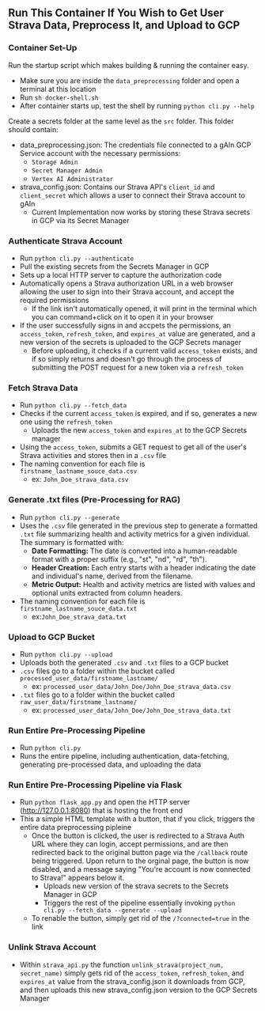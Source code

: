 ## Run This Container If You Wish to Get User Strava Data, Preprocess It, and Upload to GCP

### Container Set-Up
Run the startup script which makes building & running the container easy.

- Make sure you are inside the `data_preprocessing` folder and open a terminal at this location
- Run `sh docker-shell.sh`
- After container starts up, test the shell by running `python cli.py --help`

Create a secrets folder at the same level as the `src` folder.
This folder should contain:
- data_preprocessing.json: The credentials file connected to a gAIn GCP Service account with the necessary permissions:
  - `Storage Admin`
  - `Secret Manager Admin`
  - `Vertex AI Administrator`
- strava_config.json: Contains our Strava API's `client_id` and `client_secret` which allows a user to connect their Strava account to gAIn
  - Current Implementation now works by storing these Strava secrets in GCP via its Secret Manager

### Authenticate Strava Account
- Run `python cli.py --authenticate`
- Pull the existing secrets from the Secrets Manager in GCP
- Sets up a local HTTP server to capture the authorization code
- Automatically opens a Strava authorization URL in a web browser allowing the user to sign into their Strava account, and accept the required permissions
  - If the link isn't automatically opened, it will print in the terminal which you can command+click on it to open it in your browser
- If the user successfully signs in and accpets the permissions, an `access_token`, `refresh_token`, and `expires_at` value are generated, and a new version of the secrets is uploaded to the GCP Secrets manager
  - Before uploading, it checks if a current valid `access_token` exists, and if so simply returns and doesn't go through the process of submitting the POST request for a new token via a `refresh_token`


### Fetch Strava Data
- Run `python cli.py --fetch_data`
- Checks if the current `access_token` is expired, and if so, generates a new one using the `refresh_token`
  - Uploads the new `access_token` and `expires_at` to the GCP Secrets manager
- Using the `access_token`, submits a GET request to get all of the user's Strava activities and stores then in a `.csv` file
- The naming convention for each file is `firstname_lastname_souce_data.csv`
  - ex: `John_Doe_strava_data.csv`

### Generate .txt files (Pre-Processing for RAG)
- Run `python cli.py --generate`
- Uses the `.csv` file generated in the previous step to generate a formatted `.txt` file summarizing health and activity metrics for a given individual. The summary is formatted with:
  - **Date Formatting:** The date is converted into a human-readable format with a proper suffix (e.g., "st", "nd", "rd", "th").
  - **Header Creation:** Each entry starts with a header indicating the date and individual's name, derived from the filename.
  - **Metric Output:** Health and activity metrics are listed with values and optional units extracted from column headers.
- The naming convention for each file is `firstname_lastname_souce_data.txt`
  - ex:`John_Doe_strava_data.txt`


### Upload to GCP Bucket
- Run `python cli.py --upload`
- Uploads both the generated `.csv` and `.txt` files to a GCP bucket
- `.csv` files go to a folder within the bucket called `processed_user_data/firstname_lastname/`
  - ex: `processed_user_data/John_Doe/John_Doe_strava_data.csv`
- `.txt` files go to a folder within the bucket called `raw_user_data/firstname_lastname/`
  - ex: `processed_user_data/John_Doe/John_Doe_strava_data.txt`


### Run Entire Pre-Processing Pipeline
- Run `python cli.py`
- Runs the entire pipeline, including authentication, data-fetching, generating pre-processed data, and uploading the data


### Run Entire Pre-Processing Pipeline via Flask
- Run `python flask_app.py` and open the HTTP server (http://127.0.0.1:8080) that is hosting the front end
- This a simple HTML template with a button, that if you click, triggers the entire data preprocessing pipleine
  - Once the button is clicked, the user is redirected to a Strava Auth URL where they can login, accept permissions, and are then redirected back to the original button page via the `/callback` route being triggered. Upon return to the orginal page, the button is now disabled, and a message saying "You're account is now connected to Strava!" appears below it.
    - Uploads new version of the strava secrets to the Secrets Manager in GCP
    - Triggers the rest of the pipeline essentially invoking `python cli.py --fetch_data --generate --upload`
  - To renable the button, simply get rid of the `/?connected=true` in the link


### Unlink Strava Account
- Within `strava_api.py` the function `unlink_strava(project_num, secret_name)` simply gets rid of the `access_token`, `refresh_token`, and `expires_at` value from the strava_config.json it downloads from GCP, and then uploads this new strava_config.json version to the GCP Secrets Manager
